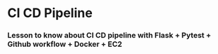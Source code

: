 # CI CD Pipeline
### Lesson to know about CI CD pipeline with Flask + Pytest + Github workflow + Docker + EC2
